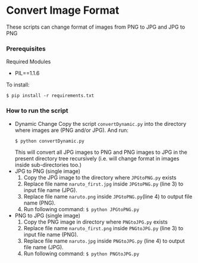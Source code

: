 # Convert Image Format

These scripts can change format of images from PNG to JPG and JPG to PNG

### Prerequisites

Required Modules
- PIL==1.1.6

To install:
```
$ pip install -r requirements.txt
```

### How to run the script

- Dynamic Change
    Copy the script `convertDynamic.py` into the directory where images
    are (PNG and/or JPG). And run:
    ``` bash
    $ python convertDynamic.py
    ```
    This will convert all JPG images to PNG and PNG images to JPG
	in the present directory tree recursively
	(i.e. will change format in images inside sub-directories too.)
- JPG to PNG (single image)
    1. Copy the JPG image to the directory where `JPGtoPNG.py` exists
    2. Replace file name `naruto_first.jpg` inside `JPGtoPNG.py`
	   (line 3) to input file name (JPG).
    3. Replace file name `naruto.png` inside `JPGtoPNG.py`(line 4) to
       output file name (PNG).
    4. Run following command:
      ```
      $ python JPGtoPNG.py
      ```
- PNG to JPG (single image)
    1. Copy the PNG image in directory where `PNGtoJPG.py` exists
    2. Replace file name `naruto_first.png` inside `PNGtoJPG.py`
	   (line 3) to input file name (PNG).
    3. Replace file name `naruto.jpg` inside `PNGtoJPG.py`
	   (line 4) to output file name (JPG).
    4. Run following command:
      ```
      $ python PNGtoJPG.py
      ```
